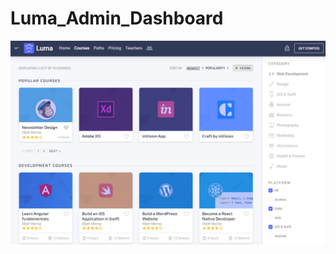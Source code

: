 # Luma_Admin_Dashboard

![alt text](https://github.com/AbbasKhalili/Luma_Admin_Dashboard/blob/master/index.png)
